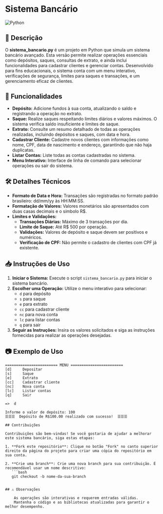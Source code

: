# Sistema Bancário
![Python](https://img.shields.io/badge/Python-3.8-blue.svg)

## 📜 Descrição

O **sistema_bancario.py** é um projeto em Python que simula um sistema bancário avançado. Esta versão permite realizar operações essenciais como depósitos, saques, consultas de extrato, e ainda inclui funcionalidades para cadastrar clientes e gerenciar contas. Desenvolvido para fins educacionais, o sistema conta com um menu interativo, verificações de segurança, limites para saques e transações, e um gerenciamento eficaz de clientes.

## 🚀 Funcionalidades

- **Depósito:** Adicione fundos à sua conta, atualizando o saldo e registrando a operação no extrato.
- **Saque:** Realize saques respeitando limites diários e valores máximos. O sistema verifica saldo insuficiente e limites de saque.
- **Extrato:** Consulte um resumo detalhado de todas as operações realizadas, incluindo depósitos e saques, com data e hora.
- **Cadastrar Cliente:** Cadastre novos clientes com informações como nome, CPF, data de nascimento e endereço, garantindo que não haja duplicatas.
- **Listar Contas:** Liste todas as contas cadastradas no sistema.
- **Menu Interativo:** Interface de linha de comando para selecionar operações ou sair do sistema.

## 🛠️ Detalhes Técnicos

- **Formato de Data e Hora:** Transações são registradas no formato padrão brasileiro: dd/mm/yy às HH:MM:SS.
- **Formatação de Valores:** Valores monetários são apresentados com duas casas decimais e o símbolo R$.
- **Limites e Validações:**
  - **Transações Diárias:** Máximo de 3 transações por dia.
  - **Limite de Saque:** Até R$ 500 por operação.
  - **Validações:** Valores de depósito e saque devem ser positivos e numéricos.
  - **Verificação de CPF:** Não permite o cadastro de clientes com CPF já existente.

## 📥 Instruções de Uso

1. **Iniciar o Sistema:** Execute o script `sistema_bancario.py` para iniciar o sistema bancário.
2. **Escolher uma Operação:** Utilize o menu interativo para selecionar:
   - `d` para depósito
   - `s` para saque
   - `e` para extrato
   - `cc` para cadastrar cliente
   - `nc` para nova conta
   - `lc` para listar contas
   - `q` para sair
3. **Seguir as Instruções:** Insira os valores solicitados e siga as instruções fornecidas para realizar as operações desejadas.

## 📷 Exemplo de Uso

```plaintext
======================== MENU ========================
[d]     Depositar
[s]     Saque
[e]     Extrato 
[cc]    Cadastrar cliente
[nc]    Nova conta
[lc]    Listar contas
[q]     Sair

=>  d

Informe o valor de depósito: 100
☰☰☰  Depósito de R$100.00 realizado com sucesso!  ☰☰☰

## Contribuições

Contribuições são bem-vindas! Se você gostaria de ajudar a melhorar este sistema bancário, siga estas etapas:

1. **Fork este repositório**: Clique no botão "Fork" no canto superior direito da página do projeto para criar uma cópia do repositório em sua conta.

2. **Crie uma branch**: Crie uma nova branch para sua contribuição. É recomendável usar um nome descritivo:
   ```bash
   git checkout -b nome-da-sua-branch


## ⚠️ Observações

    As operações são interativas e requerem entradas válidas.
    Mantenha o código e as bibliotecas atualizadas para garantir o melhor desempenho.


